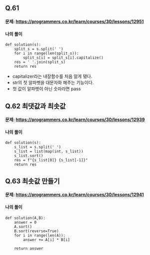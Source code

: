## Q.61
#### 문제: https://programmers.co.kr/learn/courses/30/lessons/12951
#### 나의 풀이
``` 
def solution(s):
    split_s = s.split(' ')
    for i in range(len(split_s)):
        split_s[i] = split_s[i].capitalize()
    res = ' '.join(split_s)
    return res
```

- capitalizer라는 내장함수를 처음 알게 됐다.
- str의 첫 알파벳을 대문자화 해주는 기능이다.
- 첫 값이 알파벳이 아닌 숫자라면 pass

## Q.62 최댓값과 최솟값
#### 문제: https://programmers.co.kr/learn/courses/30/lessons/12939
#### 나의 풀이
```
def solution(s):
    s_list = s.split(' ')
    s_list = list(map(int, s_list))
    s_list.sort()
    res = f"{s_list[0]} {s_list[-1]}"
    return res
```

## Q.63 최솟값 만들기
#### 문제: https://programmers.co.kr/learn/courses/30/lessons/12941
#### 나의 풀이
```
def solution(A,B):
    answer = 0
    A.sort()
    B.sort(reverse=True)
    for i in range(len(A)):
        answer += A[i] * B[i]

    return answer
```

